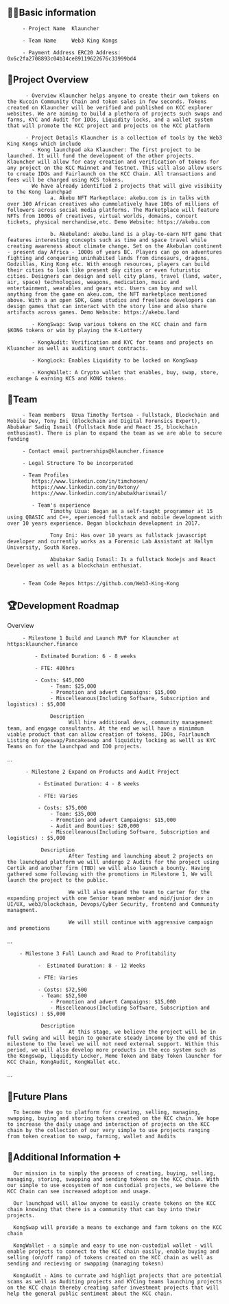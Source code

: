 ## 🧑‍💻Basic information

         - Project Name  Klauncher

         - Team Name     Web3 King Kongs

         - Payment Address ERC20 Address: 0x6c2fa2708893c04b34ce89119622676c33999bd4

## 🎯Project Overview

          - Overview Klauncher helps anyone to create their own tokens on the Kucoin Community Chain and token sales in few seconds. Tokens created on Klauncher will be verified and published on KCC explorer websites. We are aiming to build a plethora of projects such swaps and farms, KYC and Audit for IDOs, Liquidity locks, and a wallet system that will promote the KCC project and projects on the KCC platform

          - Project Details Klauncher is a collection of tools by the Web3 King Kongs which include
            - Kong launchpad aka Klauncher: The first project to be launched. It will fund the development of the other projects. Klauncher will allow for easy creation and verification of tokens for any project on the KCC Mainnet and Testnet. This will also allow users to create IDOs and Fairlaunch on the KCC Chain. All transactions and fees will be charged using KCS tokens.
            We have already identified 2 projects that will give visibiity to the Kong launchpad 
                  a. Akebu NFT Markeptlace: akebu.com is in talks with over 100 African creatives who cummolatively have 100s of millions of followers across social media platforms. The Marketplace will feature NFTs from 1000s of creatives, virtual worlds, domains, concert tickets, physical merchandise,etc. Demo Website: https://akebu.com

                  b. Akebuland: akebu.land is a play-to-earn NFT game that features interesting concepts such as time and space travel while creating awareness about climate change. Set on the Akebulan continent - present day Africa - 1000s of years BC. Players can go on adventures fighting and conquering uninhabited lands from dinosaurs, dragons, Godzillas, King Kong etc. With enough resources, players can build their cities to look like present day cities or even futuristic cities. Designers can design and sell city plans, travel (land, water, air, space) technologies, weapons, medication, music and entertainment, wearables and gears etc. Users can buy and sell anything from the game on akeu.com, the NFT marketplace mentioned above. With a an open SDK, Game studios and freelance developers can design games that can interact with the story line and also share artifacts across games. Demo Website: https://akebu.land

            - KongSwap: Swap various tokens on the KCC chain and farm $KONG tokens or win by playing the K-Lottery

            - KongAudit: Verification and KYC for teams and projects on Kluancher as well as auditing smart contracts.

            - KongLock: Enables Liquidity to be locked on KongSwap
            
            - KongWallet: A Crypto wallet that enables, buy, swap, store, exchange & earning KCS and KONG tokens.

## 👥Team 

         - Team members  Uzua Timothy Tertsea - Fullstack, Blockchain and Mobile Dev, Tony Ini (Blockchain and Digital Forensics Expert), Abubakar Sadiq Ismail (Fullstack Node and React JS, blockchain enthusiast). There is plan to expand the team as we are able to secure funding

         - Contact email partnerships@klauncher.finance

         - Legal Structure To be incorporated

         - Team Profiles
            https://www.linkedin.com/in/timchosen/
            https://www.linkedin.com/in/0xtony/
            https://www.linkedin.com/in/abubakharismail/

            - Team's experience 
                  Timothy Uzua: Began as a self-taught programmer at 15 using QBASIC and C++, eperienced fullstack and mobile development with over 10 years experience. Began blockchain development in 2017.

                  Tony Ini: Has over 10 years as fullstack javascript developer and currently works as a Forensic Lab Assistant at Hallym University, South Korea.

                  Abubakar Sadiq Ismail: Is a fullstack Nodejs and React Developer as well as a blockchain enthusiat.


         - Team Code Repos https://github.com/Web3-King-Kong 

## 🏆Development Roadmap

 Overview
 

         - Milestone 1 Build and Launch MVP for Klauncher at https:klauncher.finance

             - Estimated Duration: 6 - 8 weeks

             - FTE: 480hrs

             - Costs: $45,000                  
                  - Team: $25,000
                  - Promotion and advert Campaigns: $15,000
                  - Miscelleanous(Including Software, Subscription and logistics) : $5,000

                  Description
                        Will hire additional devs, community management team, and engage consultants. At the end we will have a minimmum viable product that can allow creation of tokens, IDOs, Fairlaunch Listing on Apeswap/Pancakeswap and liquidity locking as welll as KYC Teams on for the launchpad and IDO projects.

 ...
 
          - Milestone 2 Expand on Products and Audit Project

              - Estimated Duration: 4 - 8 weeks

              - FTE: Varies

              - Costs: $75,000
                  - Team: $35,000
                  - Promotion and advert Campaigns: $15,000
                  - Audit and Bounties: $20,000
                  - Miscelleanous(Including Software, Subscription and logistics) : $5,000

               Description
                        After Testing and launching about 2 projects on the launchpad platform we will undergo 2 Audits for the project using Certik and another firm (TBD) we will also launch a bounty. Having gathered some following with the promotions in Milestone 1, We will launch the project to the public.
                        
                        We will also expand the team to carter for the expanding project with one Senior team member and mid/junior dev in UI/UX, web3/blockchain, Devops/Cyber Security, frontend and Community managment.

                        We will still continue with aggressive campaign and promotions

...

        - Milestone 3 Full Launch and Road to Profitability

              -  Estimated Duration: 8 - 12 Weeks

              - FTE: Varies

              - Costs: $72,500
               - Team: $52,500
                  - Promotion and advert Campaigns: $15,000
                  - Miscelleanous(Including Software, Subscription and logistics) : $5,000

               Description
                        At this stage, we believe the project will be in full swing and will begin to generate steady income by the end of this milestone to the level we will not need external support. Within this period, we will also develop more products in the eco system such as the Kongswap, liquidity Locker, Meme Token and Baby Token launcher for KCC Chain, KongAudit, KongWallet etc.  

...

## 📡Future Plans
      To become the go to platform for creating, selling, managing, swapping, buying and storing tokens created on the KCC chain. We hope to increase the daily usage and interaction of projects on the KCC chain by the collection of our very simple to use projects ranging from token creation to swap, farming, wallet and Audits 
      

## 🙋Additional Information ➕

      Our mission is to simply the process of creating, buying, selling, managing, storing, swapping and sending tokens on the KCC chain. With our simple to use ecosystem of non custodial projects, we believe the KCC Chain can see increased adoption and usage.

      Our launchpad will allow anyone to easily create tokens on the KCC chain knowing that there is a community that can buy into their projects.

      KongSwap will provide a means to exchange and farm tokens on the KCC chain 

      KongWallet - a simple and easy to use non-custodial wallet - will enable projects to connect to the KCC chain easily, enable buying and selling (on/off ramp) of tokens created on the KCC chain as well as sending and recieving or swapping (managing tokesn)

      KongAudit - Aims to currate and highligt projects that are potential scams as well as Auditing projects and KYCing teams launching projects on the KCC chain thereby creating safer investment projects that will help the general public sentiment about the KCC chain.

